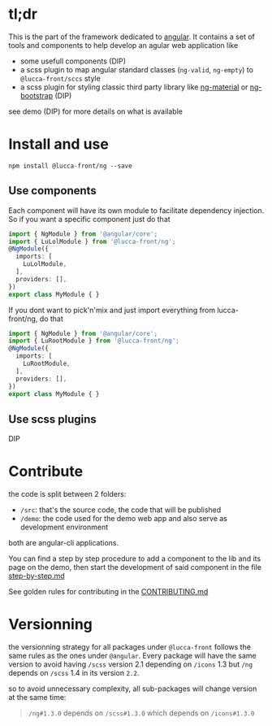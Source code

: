 # tl;dr

This is the part of the framework dedicated to [angular](https://angular.io/). It contains a set of tools and components to help develop an agular web application like

 - some usefull components (DIP)
 - a scss plugin to map angular standard classes (`ng-valid`, `ng-empty`) to `@lucca-front/sccs` style
 - a scss plugin for styling classic third party library like [ng-material](https://material.angular.io/components) or [ng-bootstrap](https://ng-bootstrap.github.io) (DIP)

see demo (DIP) for more details on what is available

# Install and use

```
npm install @lucca-front/ng --save
```

## Use components

Each component will have its own module to facilitate dependency injection. So if you want a specific component just do that

```ts
import { NgModule } from '@angular/core';
import { LuLolModule } from '@lucca-front/ng';
@NgModule({
  imports: [
    LuLolModule,
  ],
  providers: [],
})
export class MyModule { }
```

If you dont want to pick'n'mix and just import everything from lucca-front/ng, do that

```ts
import { NgModule } from '@angular/core';
import { LuRootModule } from '@lucca-front/ng';
@NgModule({
  imports: [
    LuRootModule,
  ],
  providers: [],
})
export class MyModule { }
```

## Use scss plugins

DIP

# Contribute

the code is split between 2 folders:

 - `/src`: that's the source code, the code that will be published
 - `/demo`: the code used for the demo web app and also serve as development environment

both are angular-cli applications.

You can find a step by step procedure to add a component to the lib and its page on the demo, then start the development of said component in the file [step-by-step.md](https://github.com/LuccaSA/lucca-front/blob/master/packages/ng/step-by-step.md)

See golden rules for contributing in the [CONTRIBUTING.md](https://github.com/LuccaSA/lucca-front/blob/master/packages/ng/CONTRIBUTING.md)

# Versionning

the versionning strategy for all packages under `@lucca-front` follows the same rules as the ones under `@angular`. Every package will have the same version to avoid having `/scss` version 2.1 depending on `/icons` 1.3 but `/ng` depends on `/scss` 1.4 in its version `2.2`.

so to avoid unnecessary complexity, all sub-packages will change version at the same time: 

> `/ng#1.3.0` depends on `/scss#1.3.0` which depends on `/icons#1.3.0`